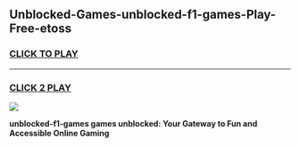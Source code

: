 
## Unblocked-Games-unblocked-f1-games-Play-Free-etoss
<h3>
<a href="https://premium76.site?title=unblocked-f1-games&ref=20A">CLICK TO PLAY</a></h3>
<hr>

<h3>
<a href="https://premium76.site?title=unblocked-f1-games&ref=20A">CLICK 2 PLAY</a>
  
</h3>

<a href="https://premium76.site?title=unblocked-f1-games&ref=20A"><img src="https://clearcache.store/games.png"></a>


**unblocked-f1-games games unblocked: Your Gateway to Fun and Accessible Online Gaming**
